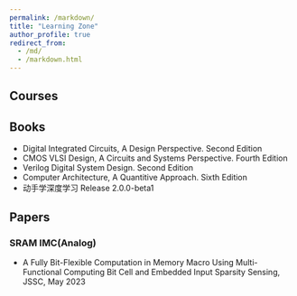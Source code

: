 ```yaml
---
permalink: /markdown/
title: "Learning Zone"
author_profile: true
redirect_from: 
  - /md/
  - /markdown.html
---
```



## Courses


## Books

* Digital Integrated Circuits, A Design Perspective. Second Edition
* CMOS VLSI Design, A Circuits and Systems Perspective. Fourth Edition
* Verilog Digital System Design. Second Edition
* Computer Architecture, A Quantitive Approach. Sixth Edition
* 动手学深度学习 Release 2.0.0-beta1


## Papers
### SRAM IMC(Analog)
* A Fully Bit-Flexible Computation in Memory Macro Using Multi-Functional Computing Bit Cell and Embedded Input Sparsity Sensing, JSSC, May 2023
